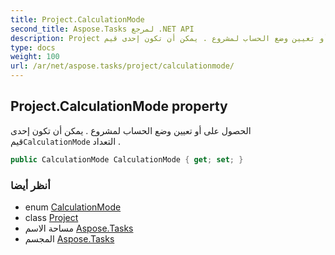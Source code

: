 ```yaml
---
title: Project.CalculationMode
second_title: Aspose.Tasks لمرجع .NET API
description: Project ملكية. الحصول على أو تعيين وضع الحساب لمشروع . يمكن أن تكون إحدى قيمCalculationMode التعداد .
type: docs
weight: 100
url: /ar/net/aspose.tasks/project/calculationmode/
---
```

## Project.CalculationMode property

الحصول على أو تعيين وضع الحساب لمشروع . يمكن أن تكون إحدى قيم`CalculationMode` التعداد .

```csharp
public CalculationMode CalculationMode { get; set; }
```

### أنظر أيضا

* enum [CalculationMode](../../calculationmode/)
* class [Project](../)
* مساحة الاسم [Aspose.Tasks](../../project/)
* المجسم [Aspose.Tasks](../../../)


